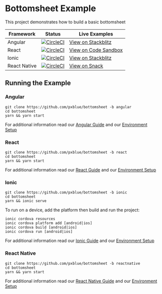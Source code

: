 # Bottomsheet Example
This project demonstrates how to build a basic bottomsheet

| Framework           | Status       | Live Examples  |
| ---------------- |--------------|------------------|
| Angular | [![CircleCI](https://circleci.com/gh/pxblue/bottomsheet/tree/angular.svg?style=shield)](https://circleci.com/gh/pxblue/bottomsheet/tree/angular) | [View on Stackblitz](https://stackblitz.com/github/pxblue/bottomsheet/tree/angular)
| React | [![CircleCI](https://circleci.com/gh/pxblue/bottomsheet/tree/react.svg?style=shield)](https://circleci.com/gh/pxblue/bottomsheet/tree/react) | [View on Code Sandbox](https://codesandbox.io/s/github/pxblue/bottomsheet/tree/react)
| Ionic | [![CircleCI](https://circleci.com/gh/pxblue/bottomsheet/tree/ionic.svg?style=shield)](https://circleci.com/gh/pxblue/bottomsheet/tree/ionic) | [View on Stackblitz](https://stackblitz.com/github/pxblue/bottomsheet/tree/ionic)
| React Native | [![CircleCI](https://circleci.com/gh/pxblue/bottomsheet/tree/reactnative.svg?style=shield)](https://circleci.com/gh/pxblue/bottomsheet/tree/reactnative) | [View on Snack](https://snack.expo.io/@git/github.com/pxblue/bottomsheet@reactnative)

## Running the Example
### Angular
```
git clone https://github.com/pxblue/bottomsheet -b angular
cd bottomsheet
yarn && yarn start
```
For additional information read our [Angular Guide](https://pxblue.github.io/development/frameworks-web/angular) and our [Environment Setup](https://pxblue.github.io/development/environment)

### React
```
git clone https://github.com/pxblue/bottomsheet -b react
cd bottomsheet
yarn && yarn start
```
For additional information read our [React Guide](https://pxblue.github.io/development/frameworks-web/react) and our [Environment Setup](https://pxblue.github.io/development/environment)

### Ionic
```
git clone https://github.com/pxblue/bottomsheet -b ionic
cd bottomsheet
yarn && ionic serve
```
To run on a device, add the platform then build and run the project:
```
ionic cordova resources
ionic cordova platform add [android|ios]
ionic cordova build [android|ios]
ionic cordova run [android|ios]
```
For additional information read our [Ionic Guide](https://pxblue.github.io/development/frameworks-mobile/ionic) and our [Environment Setup](https://pxblue.github.io/development/environment)

### React Native

```
git clone https://github.com/pxblue/bottomsheet -b reactnative
cd bottomsheet
yarn && yarn start
```
For additional information read our [React Native Guide](https://pxblue.github.io/development/frameworks-mobile/react-native) and our [Environment Setup](https://pxblue.github.io/development/environment)
